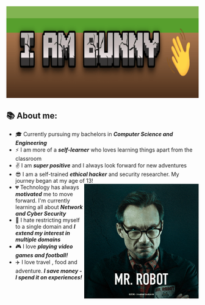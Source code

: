 
<img src="Bunny.gif" width="1280" height="240">

## 📚 About me:


- :mortar_board: Currently pursuing my bachelors in ***Computer Science and Engineering***
- :zap: I am more of a ***self-learner*** who loves learning things apart from the classroom
- :v: I am ***super positive*** and I always look forward for new adventures
- :sunglasses: I am a self-trained ***ethical hacker*** and security researcher. My journey began at my age of 13! <img src="robo.gif" width="300" style="float: right">
- :broken_heart: Technology has always ***motivated*** me to move forward.  I'm currently learning all about ***Network and Cyber Security***
- :open_hands: I hate restricting myself to a single domain and ***I extend my interest in multiple domains***
- :video_game: I love ***playing video games and football!***
- :airplane: I love travel , food and adventure. ***I save money - I spend it on experiences!***







